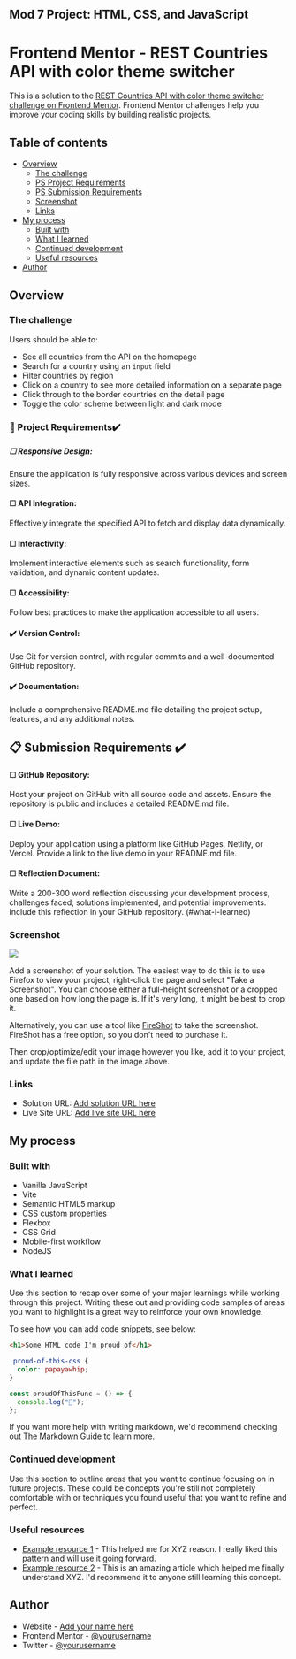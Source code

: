 ## Mod 7 Project: HTML, CSS, and JavaScript

# Frontend Mentor - REST Countries API with color theme switcher

This is a solution to the [REST Countries API with color theme switcher challenge on Frontend Mentor](https://www.frontendmentor.io/challenges/rest-countries-api-with-color-theme-switcher-5cacc469fec04111f7b848ca). Frontend Mentor challenges help you improve your coding skills by building realistic projects.

## Table of contents

- [Overview](#overview)
  - [The challenge](#the-challenge)
  - [PS Project Requirements](#project-requirements)
  - [PS Submission Requirements](#submission-requirements)
  - [Screenshot](#screenshot)
  - [Links](#links)
- [My process](#my-process)
  - [Built with](#built-with)
  - [What I learned](#what-i-learned)
  - [Continued development](#continued-development)
  - [Useful resources](#useful-resources)
- [Author](#author)

## Overview

### The challenge

Users should be able to:

- See all countries from the API on the homepage
- Search for a country using an `input` field
- Filter countries by region
- Click on a country to see more detailed information on a separate page
- Click through to the border countries on the detail page
- Toggle the color scheme between light and dark mode

### 📌 Project Requirements✔️

##### ☐ Responsive Design:

Ensure the application is fully responsive across various devices and screen sizes.

#### ☐ API Integration:

Effectively integrate the specified API to fetch and display data dynamically.

#### ☐ Interactivity:

Implement interactive elements such as search functionality, form validation, and dynamic content updates.

#### ☐ Accessibility:

Follow best practices to make the application accessible to all users.

#### ✔️ Version Control:

Use Git for version control, with regular commits and a well-documented GitHub repository.

#### ✔️ Documentation:

Include a comprehensive README.md file detailing the project setup, features, and any additional notes.

## 📋 Submission Requirements ✔️

#### ☐ GitHub Repository:

Host your project on GitHub with all source code and assets.
Ensure the repository is public and includes a detailed README.md file.

#### ☐ Live Demo:

Deploy your application using a platform like GitHub Pages, Netlify, or Vercel.
Provide a link to the live demo in your README.md file.

#### ☐ Reflection Document:

Write a 200-300 word reflection discussing your development process, challenges faced, solutions implemented, and potential improvements.
Include this reflection in your GitHub repository. (#what-i-learned)

### Screenshot

![](./screenshot.jpg)

Add a screenshot of your solution. The easiest way to do this is to use Firefox to view your project, right-click the page and select "Take a Screenshot". You can choose either a full-height screenshot or a cropped one based on how long the page is. If it's very long, it might be best to crop it.

Alternatively, you can use a tool like [FireShot](https://getfireshot.com/) to take the screenshot. FireShot has a free option, so you don't need to purchase it.

Then crop/optimize/edit your image however you like, add it to your project, and update the file path in the image above.

### Links

- Solution URL: [Add solution URL here](https://your-solution-url.com)
- Live Site URL: [Add live site URL here](https://your-live-site-url.com)

## My process

### Built with

- Vanilla JavaScript
- Vite
- Semantic HTML5 markup
- CSS custom properties
- Flexbox
- CSS Grid
- Mobile-first workflow
- NodeJS

### What I learned

Use this section to recap over some of your major learnings while working through this project. Writing these out and providing code samples of areas you want to highlight is a great way to reinforce your own knowledge.

To see how you can add code snippets, see below:

```html
<h1>Some HTML code I'm proud of</h1>
```

```css
.proud-of-this-css {
  color: papayawhip;
}
```

```js
const proudOfThisFunc = () => {
  console.log("🎉");
};
```

If you want more help with writing markdown, we'd recommend checking out [The Markdown Guide](https://www.markdownguide.org/) to learn more.

### Continued development

Use this section to outline areas that you want to continue focusing on in future projects. These could be concepts you're still not completely comfortable with or techniques you found useful that you want to refine and perfect.

### Useful resources

- [Example resource 1](https://www.example.com) - This helped me for XYZ reason. I really liked this pattern and will use it going forward.
- [Example resource 2](https://www.example.com) - This is an amazing article which helped me finally understand XYZ. I'd recommend it to anyone still learning this concept.

## Author

- Website - [Add your name here](https://www.your-site.com)
- Frontend Mentor - [@yourusername](https://www.frontendmentor.io/profile/yourusername)
- Twitter - [@yourusername](https://www.twitter.com/yourusername)
